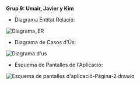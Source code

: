 **Grup 9: Umair, Javier y Kim**

- Diagrama Entitat Relació:

![Diagrama_ER](https://github.com/user-attachments/assets/092f200a-91f8-46e7-83a1-da6178f07444)


- Diagrama de Casos d'Ús:

![Diagrama d'us](https://github.com/user-attachments/assets/941f2e4e-8a3a-4ab3-a251-ce47162c8ffe)

- Esquema de Pantalles de l'Aplicació:

![Esquema de pantalles d'aplicació-Pàgina-2 drawio](https://github.com/user-attachments/assets/704d6537-8396-4ff8-ac26-75c160e88542)
